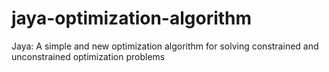 # jaya-optimization-algorithm
Jaya: A simple and new optimization algorithm for solving constrained and unconstrained optimization problems
